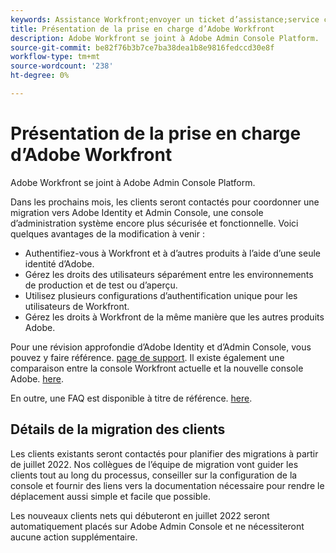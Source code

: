 ```yaml
---
keywords: Assistance Workfront;envoyer un ticket d’assistance;service clientèle
title: Présentation de la prise en charge d’Adobe Workfront
description: Adobe Workfront se joint à Adobe Admin Console Platform.
source-git-commit: be82f76b3b7ce7ba38dea1b8e9816fedccd30e8f
workflow-type: tm+mt
source-wordcount: '238'
ht-degree: 0%

---
```


# Présentation de la prise en charge d’Adobe Workfront

Adobe Workfront se joint à Adobe Admin Console Platform.

Dans les prochains mois, les clients seront contactés pour coordonner une migration vers Adobe Identity et Admin Console, une console d’administration système encore plus sécurisée et fonctionnelle. Voici quelques avantages de la modification à venir :

* Authentifiez-vous à Workfront et à d’autres produits à l’aide d’une seule identité d’Adobe.
* Gérez les droits des utilisateurs séparément entre les environnements de production et de test ou d’aperçu.
* Utilisez plusieurs configurations d’authentification unique pour les utilisateurs de Workfront.
* Gérez les droits à Workfront de la même manière que les autres produits Adobe.

Pour une révision approfondie d’Adobe Identity et d’Admin Console, vous pouvez y faire référence. [page de support](https://helpx.adobe.com/enterprise/admin-guide.html). Il existe également une comparaison entre la console Workfront actuelle et la nouvelle console Adobe. [here](https://one.workfront.com/s/document-item?bundleId=the-new-workfront-experience&amp;topicId=Content%2FAdministration_and_Setup%2FGet_started-WF_administration%2Factions-in-admin-console.htm&amp;_LANG=enus).

<!--
New URL for July 27:
https://experienceleague.adobe.com/docs/workfront/using/administration-and-setup/get-started-administration/actions-in-admin-console.html
-->

En outre, une FAQ est disponible à titre de référence. [here](faq.md).

## Détails de la migration des clients

Les clients existants seront contactés pour planifier des migrations à partir de juillet 2022.  Nos collègues de l’équipe de migration vont guider les clients tout au long du processus, conseiller sur la configuration de la console et fournir des liens vers la documentation nécessaire pour rendre le déplacement aussi simple et facile que possible.

Les nouveaux clients nets qui débuteront en juillet 2022 seront automatiquement placés sur Adobe Admin Console et ne nécessiteront aucune action supplémentaire.
